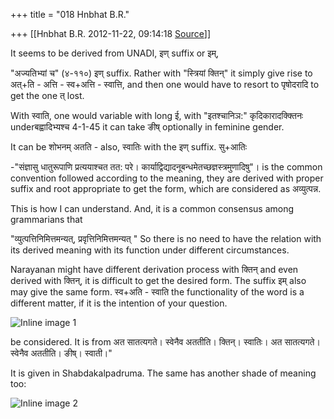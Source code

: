 +++
title = "018 Hnbhat B.R."

+++
[[Hnbhat B.R.	2012-11-22, 09:14:18 [Source](https://groups.google.com/g/bvparishat/c/u3NHRw7BO4Y)]]



  

  

  

  

It seems to be derived from UNADI, इण् suffix or इम्,

  

"अज्यतिभ्यां च" (४-११०) इण् suffix. Rather with "स्त्रियां क्तिन्" it simply give rise to अत्+ति - अत्ति - स्व+अत्ति - स्वात्ति, and then one would have to resort to पृषोदरादि to get the one त् lost.

  

With स्वाति, one would variable with long ई, with "इतश्चानिञ:" कृदिकारादक्क्तिनः underबह्वादिभ्यश्च  4-1-45 it can take ङीष् optionally in feminine gender.

  

It can be शोभनम् अतति - also, स्वातिः with the इण् suffix. सु+आतिः

  

-"संज्ञासु धातुरूपाणि प्रत्ययाश्चत तत: परे। कार्याद्विद्यादनूबन्धमेतच्छज्ञस्त्रमुणादिषु"। is the common convention followed according to the meaning, they are derived with proper suffix and root appropriate to get the form, which are considered as अव्युत्पन्न.  

  

This is how I can understand. And, it is a common consensus among grammarians that

  

"व्युत्पत्तिनिमित्तमन्यत्, प्रवृत्तिनिमित्तमन्यत् " So there is no need to have the relation with its derived meaning with its function under different circumstances.

  

Narayanan might have different derivation process with क्तिन् and even derived with क्तिन्, it is difficult to get the desired form. The suffix इम् also may give the same form. स्व+अति - स्वाति the functionality of the word is a different matter, if it is the intention of your question.

  

  

![Inline image 1](https://groups.google.com/group/bvparishat/attach/49932de9182f6abf/image.png?part=0.2)  

  
be considered. It is from अत सातत्यगते। स्वेनैव अततीति। क्तिन्। स्वातिः। अत सातत्यगते। स्वेनैव अततीति। ङीष्। स्वाती।"  

  

It is given in Shabdakalpadruma. The same has another shade of meaning too:

  

![Inline image 2](https://groups.google.com/group/bvparishat/attach/49932de9182f6abf/image.png?part=0.1)

  

  

  

